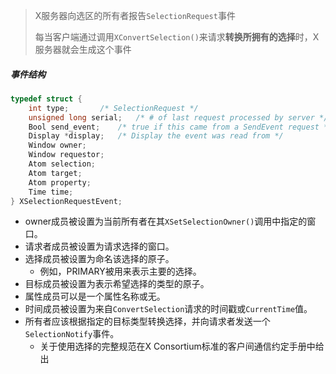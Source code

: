 > X服务器向选区的所有者报告`SelectionRequest`事件
>
> 每当客户端通过调用`XConvertSelection()`来请求**转换所拥有的选择**时，X服务器就会生成这个事件

##### 事件结构

```c
typedef struct {
	int type;		/* SelectionRequest */
	unsigned long serial;	/* # of last request processed by server */
	Bool send_event;	/* true if this came from a SendEvent request */
	Display *display;	/* Display the event was read from */
	Window owner;
	Window requestor;
	Atom selection;
	Atom target;
	Atom property;
	Time time;
} XSelectionRequestEvent;
```

* owner成员被设置为当前所有者在其`XSetSelectionOwner()`调用中指定的窗口。
* 请求者成员被设置为请求选择的窗口。
* 选择成员被设置为命名该选择的原子。
  * 例如，PRIMARY被用来表示主要的选择。
* 目标成员被设置为表示希望选择的类型的原子。
* 属性成员可以是一个属性名称或无。
* 时间成员被设置为来自`ConvertSelection`请求的时间戳或`CurrentTime`值。 
* 所有者应该根据指定的目标类型转换选择，并向请求者发送一个`SelectionNotify`事件。
  * 关于使用选择的完整规范在X Consortium标准的客户间通信约定手册中给出

